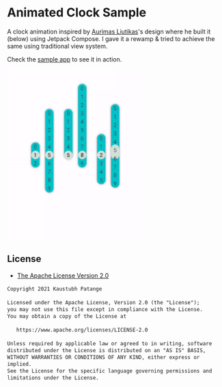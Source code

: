 # Animated Clock Sample

A clock animation inspired by [Aurimas Liutikas](https://twitter.com/_aurimas/status/1366557927067185157?s=20)'s design where he built it (below) using Jetpack Compose. I gave it a rewamp & tried to achieve the same using traditional view system.

Check the [sample app](art/) to see it in action.

<img height="400px" src="art/demo.gif">

## License

- [The Apache License Version 2.0](https://www.apache.org/licenses/LICENSE-2.0.txt)

```
Copyright 2021 Kaustubh Patange

Licensed under the Apache License, Version 2.0 (the "License");
you may not use this file except in compliance with the License.
You may obtain a copy of the License at

   https://www.apache.org/licenses/LICENSE-2.0

Unless required by applicable law or agreed to in writing, software
distributed under the License is distributed on an "AS IS" BASIS,
WITHOUT WARRANTIES OR CONDITIONS OF ANY KIND, either express or implied.
See the License for the specific language governing permissions and
limitations under the License.
```
